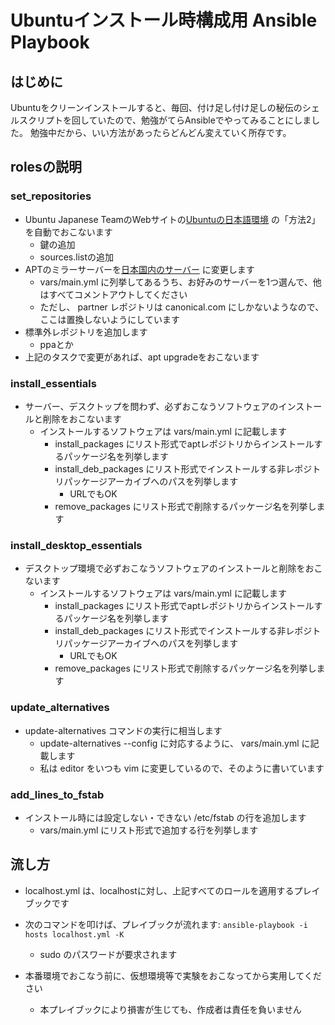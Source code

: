 # Ubuntuインストール時構成用 Ansible Playbook

## はじめに
Ubuntuをクリーンインストールすると、毎回、付け足し付け足しの秘伝のシェルスクリプトを回していたので、勉強がてらAnsibleでやってみることにしました。
勉強中だから、いい方法があったらどんどん変えていく所存です。

## rolesの説明
### set_repositories
- Ubuntu Japanese TeamのWebサイトの[Ubuntuの日本語環境](http://ubuntulinux.jp/japanese) の「方法2」を自動でおこないます
    - 鍵の追加
    - sources.listの追加
- APTのミラーサーバーを[日本国内のサーバー](https://www.ubuntulinux.jp/ubuntu/mirrors) に変更します
    - vars/main.yml に列挙してあるうち、お好みのサーバーを1つ選んで、他はすべてコメントアウトしてください
    - ただし、 partner レポジトリは canonical.com にしかないようなので、ここは置換しないようにしています
- 標準外レポジトリを追加します
    - ppaとか
- 上記のタスクで変更があれば、apt upgradeをおこないます

### install_essentials
- サーバー、デスクトップを問わず、必ずおこなうソフトウェアのインストールと削除をおこないます
    - インストールするソフトウェアは vars/main.yml に記載します
        - install_packages にリスト形式でaptレポジトリからインストールするパッケージ名を列挙します
        - install_deb_packages にリスト形式でインストールする非レポジトリパッケージアーカイブへのパスを列挙します
            - URLでもOK
        - remove_packages にリスト形式で削除するパッケージ名を列挙します

### install_desktop_essentials
- デスクトップ環境で必ずおこなうソフトウェアのインストールと削除をおこないます
    - インストールするソフトウェアは vars/main.yml に記載します
        - install_packages にリスト形式でaptレポジトリからインストールするパッケージ名を列挙します
        - install_deb_packages にリスト形式でインストールする非レポジトリパッケージアーカイブへのパスを列挙します
            - URLでもOK
        - remove_packages にリスト形式で削除するパッケージ名を列挙します

### update_alternatives
- update-alternatives コマンドの実行に相当します
    - update-alternatives --config <name> <path> に対応するように、 vars/main.yml に記載します
    - 私は editor をいつも vim に変更しているので、そのように書いています

### add_lines_to_fstab
- インストール時には設定しない・できない /etc/fstab の行を追加します
    - vars/main.yml にリスト形式で追加する行を列挙します

## 流し方
- localhost.yml は、localhostに対し、上記すべてのロールを適用するプレイブックです
- 次のコマンドを叩けば、プレイブックが流れます:
   ``` ansible-playbook -i hosts localhost.yml -K ```
    - sudo のパスワードが要求されます

- 本番環境でおこなう前に、仮想環境等で実験をおこなってから実用してください
    - 本プレイブックにより損害が生じても、作成者は責任を負いません
